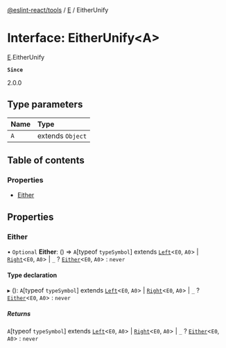 [@eslint-react/tools](../README.md) / [E](../modules/E.md) / EitherUnify

# Interface: EitherUnify\<A\>

[E](../modules/E.md).EitherUnify

**`Since`**

2.0.0

## Type parameters

| Name | Type |
| :------ | :------ |
| `A` | extends `Object` |

## Table of contents

### Properties

- [Either](E.EitherUnify.md#either)

## Properties

### Either

• `Optional` **Either**: () => `A`[typeof `typeSymbol`] extends [`Left`](E.Left.md)\<`E0`, `A0`\> \| [`Right`](E.Right.md)\<`E0`, `A0`\> \| `_` ? [`Either`](../modules/E.md#either)\<`E0`, `A0`\> : `never`

#### Type declaration

▸ (): `A`[typeof `typeSymbol`] extends [`Left`](E.Left.md)\<`E0`, `A0`\> \| [`Right`](E.Right.md)\<`E0`, `A0`\> \| `_` ? [`Either`](../modules/E.md#either)\<`E0`, `A0`\> : `never`

##### Returns

`A`[typeof `typeSymbol`] extends [`Left`](E.Left.md)\<`E0`, `A0`\> \| [`Right`](E.Right.md)\<`E0`, `A0`\> \| `_` ? [`Either`](../modules/E.md#either)\<`E0`, `A0`\> : `never`
